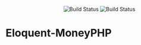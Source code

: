 <p align="center">
<img src="https://app.codeship.com/projects/58eaa2c0-4347-0137-78b4-0ad2fd259e46/status?branch=master" alt="Build Status">
<img src="https://coveralls.io/repos/github/ChrGriffin/eloquent-moneyphp/badge.svg?branch=master" alt="Build Status">
</p>

# Eloquent-MoneyPHP
